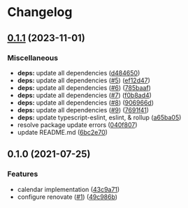 # Changelog

## [0.1.1](https://github.com/jpvmrcd/calendar/compare/v0.1.0...v0.1.1) (2023-11-01)


### Miscellaneous

* **deps:** update all dependencies ([d484650](https://github.com/jpvmrcd/calendar/commit/d484650c71188a8e7682881fcd47f01b91e376ef))
* **deps:** update all dependencies ([#5](https://github.com/jpvmrcd/calendar/issues/5)) ([ef12d47](https://github.com/jpvmrcd/calendar/commit/ef12d476f76e2e630312c2d1539b2985c86f5be5))
* **deps:** update all dependencies ([#6](https://github.com/jpvmrcd/calendar/issues/6)) ([785baaf](https://github.com/jpvmrcd/calendar/commit/785baaf6fc860fc052718aa512a6354f9c01b580))
* **deps:** update all dependencies ([#7](https://github.com/jpvmrcd/calendar/issues/7)) ([f0b8ad4](https://github.com/jpvmrcd/calendar/commit/f0b8ad466dd22ec00c260c100d03f12a3e9d5aa8))
* **deps:** update all dependencies ([#8](https://github.com/jpvmrcd/calendar/issues/8)) ([906966d](https://github.com/jpvmrcd/calendar/commit/906966d8d2cb3eff8b4cc92d7afd50a384a68f97))
* **deps:** update all dependencies ([#9](https://github.com/jpvmrcd/calendar/issues/9)) ([7691f41](https://github.com/jpvmrcd/calendar/commit/7691f41c511c44b276cffe007461b42538976566))
* **deps:** update typescript-eslint, eslint, & rollup ([a65ba05](https://github.com/jpvmrcd/calendar/commit/a65ba0556fcd71cd38d8035fff07d36b26bf8189))
* resolve package update errors ([040f807](https://github.com/jpvmrcd/calendar/commit/040f807efbb621c2dc158534851de50a54b15e81))
* update README.md ([6bc2e70](https://github.com/jpvmrcd/calendar/commit/6bc2e7066bb4def0239637448347c375fef74d52))

## 0.1.0 (2021-07-25)


### Features

* calendar implementation ([43c9a71](https://www.github.com/jpvmrcd/calendar/commit/43c9a7152b47ba4f39fcf57603cde5a97a6ce3e0))
* configure renovate ([#1](https://www.github.com/jpvmrcd/calendar/issues/1)) ([49c986b](https://www.github.com/jpvmrcd/calendar/commit/49c986b5d89da3c046881d09ffa458e1a45cb4a8))
